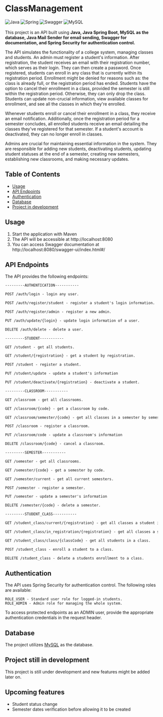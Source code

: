 # ClassManagement


![Java](https://img.shields.io/badge/java-%23ED8B00.svg?style=for-the-badge&logo=openjdk&logoColor=white)
![Spring](https://img.shields.io/badge/spring-%236DB33F.svg?style=for-the-badge&logo=spring&logoColor=white)
![Swagger](https://img.shields.io/badge/-Swagger-%23Clojure?style=for-the-badge&logo=swagger&logoColor=white)
![MySQL](https://img.shields.io/badge/mysql-%2300f.svg?style=for-the-badge&logo=mysql&logoColor=white)&nbsp;<br><br>
This project is an API built using **Java, Java Spring Boot, MySQL as the database, Java Mail Sender for email sending, Swagger for documentation, and Spring Security for authentication control.**

The API simulates the functionality of a college system, managing classes and students. An admin must register a student's information. After registration, the student receives an email with their registration number, which serves as their login. They can then create a password. Once registered, students can enroll in any class that is currently within its registration period. Enrollment might be denied for reasons such as: the class is already full, or the registration period has ended. Students have the option to cancel their enrollment in a class, provided the semester is still within the registration period. Otherwise, they can only drop the class. Students can update non-crucial information, view available classes for enrollment, and see all the classes in which they're enrolled.

Whenever students enroll or cancel their enrollment in a class, they receive an email notification. Additionally, once the registration period for a semester concludes, all enrolled students receive an email detailing the classes they've registered for that semester. If a student's account is deactivated, they can no longer enroll in classes.

Admins are crucial for maintaining essential information in the system. They are responsible for adding new students, deactivating students, updating student statuses at the end of a semester, creating new semesters, establishing new classrooms, and making necessary updates.

## Table of Contents

- [Usage](#usage)
- [API Endpoints](#api-endpoints)
- [Authentication](#authentication)
- [Database](#database)
- [Project in development](#project-still-in-development)


## Usage

1. Start the application with Maven
2. The API will be accessible at http://localhost:8080
3. You can access Swagger documentation at http://localhost:8080/swagger-ui/index.html#/

## API Endpoints
The API provides the following endpoints:

```markdown
---------AUTHENTICATION-----------

POST /auth/login - login any user.

POST /auth/register/student - register a student's login information.

POST /auth/register/admin - register a new admin.

PUT /auth/update/{login} - update login information of a user.

DELETE /auth/delete - delete a user.

---------STUDENT-----------

GET /student - get all students.

GET /student/{registration} - get a student by registration.

POST /student - register a student.

PUT /student/update - update a student's information

PUT /student/deactivate/{registration} - deactivate a student.

---------CLASSROOM-----------

GET /classroom - get all classrooms.

GET /classroom/{code} - get a classroom by code.

GET /classroom/semester/{code} - get all classes in a semester by semester's code.

POST /classroom - register a classroom.

PUT /classroom/code - update a classroom's information

DELETE /classroom/{code} - cancel a classroom.

---------SEMESTER-----------

GET /semester - get all classrooms.

GET /semester/{code} - get a semester by code.

GET /semester/current - get all current semesters.

POST /semester - register a semester.

PUT /semester - update a semester's information

DELETE /semester/{code} - delete a semester.

---------STUDENT_CLASS-----------

GET /student_class/current/{registration} - get all classes a student is enrolled in a current semester.

GET /student_class/in_registration/{registration} - get all classes a student enrolled in a semester on registration period.

GET /student_class/class/{classCode} - get all students in a class.

POST /student_class - enroll a student to a class.

DELETE /student_class - delete a students enrollment to a class.

```

## Authentication
The API uses Spring Security for authentication control. The following roles are available:

```
ROLE_USER - Standard user role for logged-in students.
ROLE_ADMIN - Admin role for managing the whole system.
```
To access protected endpoints as an ADMIN user, provide the appropriate authentication credentials in the request header.

## Database
The project utilizes [MySQL](https://www.mysql.com) as the database.


## Project still in development

This project is still under development and new features might be added later on.


## Upcoming features

- Student status change
- Semester dates verification before allowing it to be created
